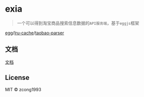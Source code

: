 # exia

> 一个可以得到淘宝商品搜索信息数据的`API服务端`，基于`eggjs`框架

[egg](https://github.com/eggjs/egg/)/[lru-cache](https://github.com/isaacs/node-lru-cache)/[taobao-parser](https://github.com/zcong1993/taobao-parser)

## 文档

[文档](https://zcong1993.github.io/exia)

## License

MIT &copy; zcong1993
